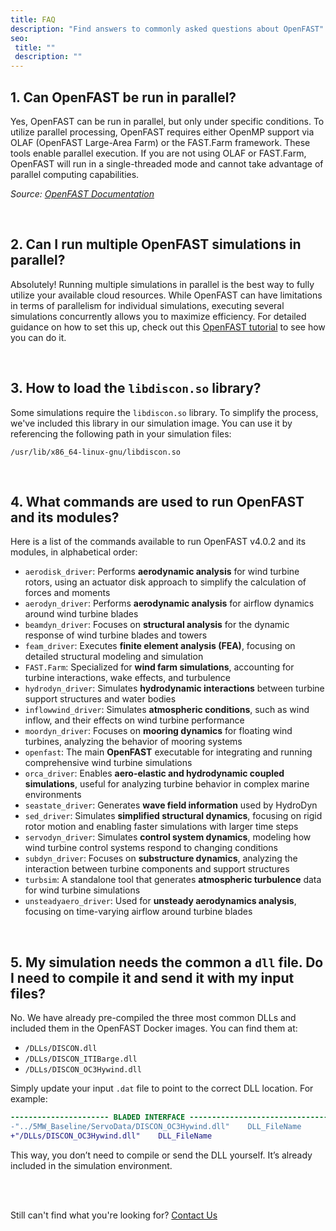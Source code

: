 ```yaml
---
title: FAQ
description: "Find answers to commonly asked questions about OpenFAST"
seo:
 title: ""
 description: ""
---
```


## 1. Can OpenFAST be run in parallel?
Yes, OpenFAST can be run in parallel, but only under specific conditions. To
utilize parallel processing, OpenFAST requires either OpenMP support via OLAF
(OpenFAST Large-Area Farm) or the FAST.Farm framework. These tools enable
parallel execution. If you are not using OLAF or FAST.Farm, OpenFAST will run
in a single-threaded mode and cannot take advantage of parallel computing capabilities.

*Source: [OpenFAST Documentation](https://openfast.readthedocs.io/en/main/source/user/fast.farm/Introduction.html#fast-farm-parallelization)*

<br>

## 2. Can I run multiple OpenFAST simulations in parallel?
Absolutely! Running multiple simulations in parallel is the best way to fully
utilize your available cloud resources. While OpenFAST can have limitations in
terms of parallelism for individual simulations, executing several simulations
concurrently allows you to maximize efficiency. For detailed guidance on how to
set this up, check out this [OpenFAST tutorial](run-50-simulations-in-parallel/)
to see how you can do it.

<br>

## 3. How to load the `libdiscon.so` library?

Some simulations require the `libdiscon.so` library. To simplify the process,
we've included this library in our simulation image. You can use it by
referencing the following path in your simulation files:  

```
/usr/lib/x86_64-linux-gnu/libdiscon.so
```

<br>

## 4. What commands are used to run OpenFAST and its modules?
Here is a list of the commands available to run OpenFAST v4.0.2 and its modules, in alphabetical order:

- `aerodisk_driver`: Performs **aerodynamic analysis** for wind turbine rotors, using an actuator disk approach
 to simplify the calculation of forces and moments
- `aerodyn_driver`: Performs **aerodynamic analysis** for airflow
  dynamics around wind turbine blades
- `beamdyn_driver`: Focuses on **structural analysis** for the dynamic
  response of wind turbine blades and towers
- `feam_driver`: Executes **finite element analysis (FEA)**, focusing
  on detailed structural modeling and simulation
- `FAST.Farm`: Specialized for **wind farm simulations**, accounting
  for turbine interactions, wake effects, and turbulence
- `hydrodyn_driver`: Simulates **hydrodynamic interactions** between
  turbine support structures and water bodies
- `inflowwind_driver`: Simulates **atmospheric conditions**, such as
  wind inflow, and their effects on wind turbine performance
- `moordyn_driver`: Focuses on **mooring dynamics** for floating wind
  turbines, analyzing the behavior of mooring systems
- `openfast`: The main **OpenFAST** executable for integrating and
  running comprehensive wind turbine simulations
- `orca_driver`: Enables **aero-elastic and hydrodynamic coupled
  simulations**, useful for analyzing turbine behavior in complex
  marine environments
- `seastate_driver`: Generates **wave field information** used by HydroDyn
- `sed_driver`: Simulates **simplified structural dynamics**, focusing on rigid rotor motion and enabling faster simulations
  with larger time steps
- `servodyn_driver`: Simulates **control system dynamics**, modeling
  how wind turbine control systems respond to changing conditions
- `subdyn_driver`: Focuses on **substructure dynamics**, analyzing the
  interaction between turbine components and support structures
- `turbsim`: A standalone tool that generates **atmospheric turbulence**
  data for wind turbine simulations
- `unsteadyaero_driver`: Used for **unsteady aerodynamics analysis**,
  focusing on time-varying airflow around turbine blades

<br>

## 5. My simulation needs the common a `dll` file. Do I need to compile it and send it with my input files?

No. We have already pre-compiled the three most common DLLs and included them in the OpenFAST Docker images. You can find them at:

* `/DLLs/DISCON.dll`
* `/DLLs/DISCON_ITIBarge.dll`
* `/DLLs/DISCON_OC3Hywind.dll`

Simply update your input `.dat` file to point to the correct DLL location. For example:

```diff
---------------------- BLADED INTERFACE ----------------------------------------
-"../5MW_Baseline/ServoData/DISCON_OC3Hywind.dll"    DLL_FileName
+"/DLLs/DISCON_OC3Hywind.dll"    DLL_FileName
```

This way, you don’t need to compile or send the DLL yourself. It’s already included in the simulation environment.

<br>
<br>

Still can't find what you're looking for? [Contact Us](mailto:support@inductiva.ai)